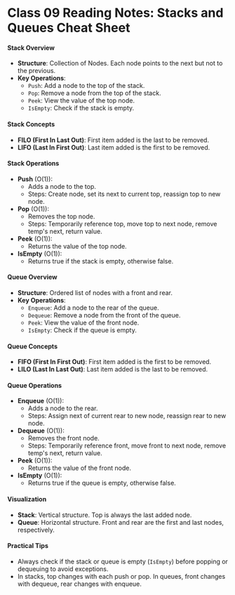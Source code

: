 # Class 09 Reading Notes: Stacks and Queues Cheat Sheet

#### Stack Overview
- **Structure**: Collection of Nodes. Each node points to the next but not to the previous.
- **Key Operations**:
  - `Push`: Add a node to the top of the stack.
  - `Pop`: Remove a node from the top of the stack.
  - `Peek`: View the value of the top node.
  - `IsEmpty`: Check if the stack is empty.

#### Stack Concepts
- **FILO (First In Last Out)**: First item added is the last to be removed.
- **LIFO (Last In First Out)**: Last item added is the first to be removed.

#### Stack Operations
- **Push** (O(1)): 
  - Adds a node to the top.
  - Steps: Create node, set its next to current top, reassign top to new node.
- **Pop** (O(1)): 
  - Removes the top node.
  - Steps: Temporarily reference top, move top to next node, remove temp's next, return value.
- **Peek** (O(1)): 
  - Returns the value of the top node.
- **IsEmpty** (O(1)): 
  - Returns true if the stack is empty, otherwise false.

#### Queue Overview
- **Structure**: Ordered list of nodes with a front and rear.
- **Key Operations**:
  - `Enqueue`: Add a node to the rear of the queue.
  - `Dequeue`: Remove a node from the front of the queue.
  - `Peek`: View the value of the front node.
  - `IsEmpty`: Check if the queue is empty.

#### Queue Concepts
- **FIFO (First In First Out)**: First item added is the first to be removed.
- **LILO (Last In Last Out)**: Last item added is the last to be removed.

#### Queue Operations
- **Enqueue** (O(1)): 
  - Adds a node to the rear.
  - Steps: Assign next of current rear to new node, reassign rear to new node.
- **Dequeue** (O(1)): 
  - Removes the front node.
  - Steps: Temporarily reference front, move front to next node, remove temp's next, return value.
- **Peek** (O(1)): 
  - Returns the value of the front node.
- **IsEmpty** (O(1)): 
  - Returns true if the queue is empty, otherwise false.

#### Visualization
- **Stack**: Vertical structure. Top is always the last added node.
- **Queue**: Horizontal structure. Front and rear are the first and last nodes, respectively.

#### Practical Tips
- Always check if the stack or queue is empty (`IsEmpty`) before popping or dequeuing to avoid exceptions.
- In stacks, top changes with each push or pop. In queues, front changes with dequeue, rear changes with enqueue.